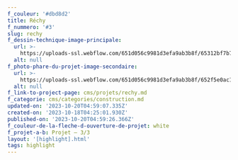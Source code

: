 ```yaml
---
f_couleur: '#dbd8d2'
title: Réchy
f_nummero: '#3'
slug: rechy
f_dessin-technique-image-principale:
  url: >-
    https://uploads-ssl.webflow.com/651d056c9981d3efa9ab3b8f/65312bf7b70a4be3339bd437_highlight-drawing-rechy-static-full.svg
  alt: null
f_photo-phare-du-projet-image-secondaire:
  url: >-
    https://uploads-ssl.webflow.com/651d056c9981d3efa9ab3b8f/652f5e0ac13e812e44753778_rechy-highlight-secondary.jpg
  alt: null
f_link-to-project-page: cms/projets/rechy.md
f_categorie: cms/categories/construction.md
updated-on: '2023-10-20T04:59:07.335Z'
created-on: '2023-10-18T04:25:01.930Z'
published-on: '2023-10-20T04:59:26.366Z'
f_couleur-de-la-fleche-d-ouverture-de-projet: white
f_projet-a-b: Projet — 3/3
layout: '[highlight].html'
tags: highlight
---
```



